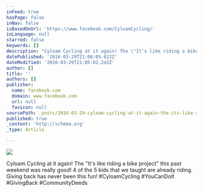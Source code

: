 ```yaml
---
inFeed: true
hasPage: false
inNav: false
isBasedOnUrl: 'https://www.facebook.com/CyloamCycling/'
inLanguage: null
starred: false
keywords: []
description: "Cyloam Cycling at it again! The \"It's like riding a bike project\" this past weekend was really good! 4 of the 5 kids that we taught are already riding. Giving back has never been this fun! ‪#‎CyloamCycling‬ ‪#‎YouCanDoIt‬ ‪#‎GivingBack‬ ‪#‎CommunityDeeds‬"
datePublished: '2016-03-29T21:06:05.622Z'
dateModified: '2016-03-29T21:05:02.242Z'
author: []
title: ''
authors: []
publisher:
  name: facebook.com
  domain: www.facebook.com
  url: null
  favicon: null
sourcePath: _posts/2016-03-29-cyloam-cycling-at-it-again-the-its-like-riding-a-bike-pro.md
published: true
_context: 'http://schema.org'
_type: Article

---
```

![](https://the-grid-user-content.s3-us-west-2.amazonaws.com/8f9093df-a855-4a84-9ceb-9789fb58ccff.jpg)

Cyloam Cycling at it again! The "It's like riding a bike project" this past weekend was really good! 4 of the 5 kids that we taught are already riding. Giving back has never been this fun! ‪\#‎CyloamCycling‬ ‪\#‎YouCanDoIt‬ ‪\#‎GivingBack‬ ‪\#‎CommunityDeeds‬